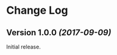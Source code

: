 Change Log
==========



Version 1.0.0 *(2017-09-09)*
----------------------------

Initial release.
